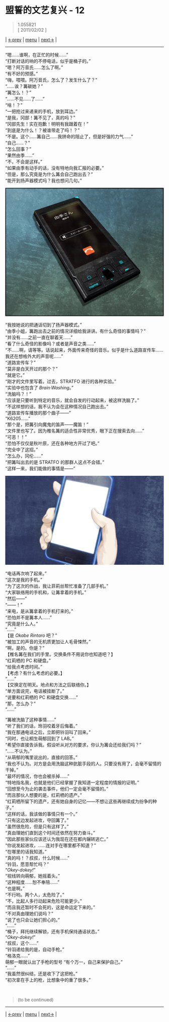 # 盟誓的文艺复兴 - 12
> 1.055821  
> [ 2011/02/02 ] 

| [←prev](./0131) | [menu](../) | [next→](./0133) |

---

“嗯……谁啊，在正忙的时候……”  
“打断对话的响的不停电话，似乎是桶子的。”  
“嗯？阿万音氏……怎么了啊。”  
“有不好的预感。”  
“嗨，喂喂。阿万音氏，怎么了？发生什么了？”  
“……诶？篝碳她？”  
“篝怎么！？”  
“……不见……了……”  
“啥！？”  
“一把抢过来递来的手机，放到耳边。”  
“是我，冈部！篝不见了，真的吗？”  
“冈部先生！实在抱歉！明明有我跟着在！”  
“到底是为什么！？被谁带走了吗！？”  
“不是。这个……篝自己……我拼命的阻止了，但是好强的力气……”  
“自己……？”  
“怎么回事？”  
“果然由季……”  
“不，不会是这样。”  
“如果由季有动手的话，没有特地向我汇报的必要。”  
“但是，那么究竟是为什么篝会自己跑出去？”  
“能开到扬声器模式吗？我也想问几句。”  

![](../static/image/0134-1.png)

“我按她说的把通话切到了扬声器模式。”  
“由季小姐，篝跑出去之前的情况详细给我讲讲。有什么奇怪的事情吗？”  
“并没有……之前一直在聊着天……”  
“看了什么奇怪的影像吗？或者是声音之类……”  
“不……啊，请等等。话说起来，外面传来奇怪的音乐。似乎是什么道路宣传车……我还在想格外大的声音呢……”  
“道路宣传车？”  
“莫非是白天开过的那个？”  
“就是它。”  
“刚才的文件里写着。过去，STRATFO 进行的各种实验。”  
“实验中也包含了 *Brain·Washing*。”  
“洗脑吗？！”  
“应该是只要听到特定的音乐，就会自发的行动起来，被这样洗脑了。”  
“不这样想的话，我不认为会在这种情况自己跑出去。”  
“道路宣传车播放的那个曲子——”  
“K6205……”  
“那个是，把篝引向魔鬼的笛声——魔笛！”  
“文件里也写了。因为椎名篝的适合性非常优秀，眼下正在搜索去向……”  
“可恶！！”  
“恐怕不仅仅是秋叶原，还在各种地方开过了吧。”  
“完全中了这招。”  
“怎么办，冈伦……”  
“把篝叫出去的是 STRATFO 的那群人这点不会错。”  
“这样一来，我们能做的事情是——”  

![](../static/image/0134-2.png)

“电话再次响了起来。”  
“这次是我的手机。”  
“为了这次的作战，我让菲莉丝帮忙准备了几部手机。”  
“大家联络用的手机和，让篝拿着的手机。”  
“然后——”  
“——！”  
“来电，是从篝拿着的手机打来的。”  
“恐怕并不是篝本人……”  
“究竟是什么人。”  
“……”  
【是 *Okabe Rintaro* 吧？”  
“被加工的声音的无机质更加让人毛骨悚然。”  
“啊，是的。你是？”  
【椎名篝在我们的手里。交换条件不用说你也知道吧？】  
“红莉栖的 PC 和硬盘。”  
“给我点考虑时间。”  
【考虑？有什么考虑的必要。】  
“……”  
【交换定在明天。地点和方法之后联络你。】  
“单方面说完，电话被挂断了。”  
“说要和红莉栖的 PC 和硬盘交换……”  
“那，怎么办？”  
“……”  

“篝被洗脑了这种事情……”  
“听了我们的话，玲羽咬着牙后悔着。”  
“我在那通电话之后，立即把铃羽叫了回来。”  
“同时，也让桐生萌郁回到了 LAB。”  
“希望你直接告诉我。假设听从对方的要求，你认为篝会还给我们吗？”  
“……不认为。”  
“从萌郁的嘴里说出的，直接的回答。”  
“我也不认为。对方是会用洗脑这种肮脏手段的人。只要没有用了，会毫不留情的干掉。”  
“最坏的情况，你也会被杀掉……”  
“特地指名我，也就是他们已经掌握了我知道一定程度的情报的证明。”  
“回想至今为止的袭击事件，他们一定会毫不留情的。”  
“而且那伙人想要的是，红莉栖的遗产。”  
“红莉栖所留下的遗产，还有她自身的记忆——不想让这些再继续成为纷争的种子。”  
“这样的话，我该做的事情只有一个。”  
“只有这边发起进攻，夺回篝了。”  
“虽然很危险，但是只有这样了。”  
“真由理她们直到这个时间还依然在努力奋斗。”  
“因此那些家伙应该还认为我现在还在都内辗转逃亡。”  
“你说发起进攻，……连对手在哪里都不知道？”  
“在哪里的话我知道。”  
“真的吗！？叔叔，什么时候……”  
“铃羽，愿意帮忙吗？”  
“*Okey-dokey!*”  
“视线转向萌郁，她摇着头。”  
“这种程度……恕不奉陪……”  
“也是啊。”  
“不行哟。两个人，太危险了。”  
“不，比起人多行动起来危险可能更少。”  
“而且我还暂时不会死的，这是命运定下来的。”  
“不对真由理她们说吗？”  
“说了也只会让她们担心的。”  
“……”  
“桶子，拜托继续解锁，还有手机保持通话状态。”  
“*Okey-dokey!*”  
“叔叔，这个……”  
“铃羽递给我的是，自动手枪。”  
“格洛克……”  
萌郁一眼就认出了手枪的型号
“有个万一，自己来保护自己。”  
“……”  
“我虽然很纠结，还是收下了这把枪。”  
“初次拿在手上的枪，比想象中的重了很多。”  


<br/>

> (to be continued)
---

| [←prev](./0129) | [menu](../) | [next→](./0131) |
